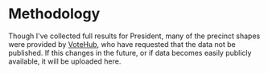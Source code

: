 # Methodology

Though I've collected full results for President, many of the precinct shapes were provided by [VoteHub](https://portal.votehub.com/), who have requested that the data not be published. If this changes in the future, or if data becomes easily publicly available, it will be uploaded here.